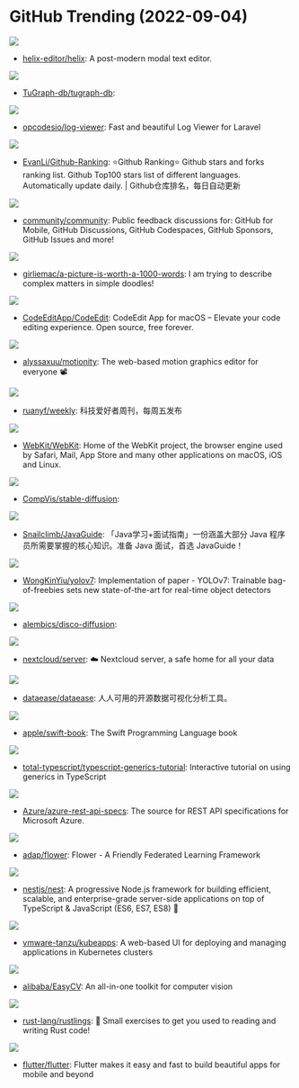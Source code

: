 # GitHub Trending (2022-09-04)

![](https://img.shields.io/badge/Rust-New%20195-green?style=flat-square&logo=appveyor)
- [helix-editor/helix](https://github.com/helix-editor/helix): A post-modern modal text editor.

![](https://img.shields.io/badge/C%2B%2B-New%2035-green?style=flat-square&logo=appveyor)
- [TuGraph-db/tugraph-db](https://github.com/TuGraph-db/tugraph-db): 

![](https://img.shields.io/badge/PHP-New%20116-green?style=flat-square&logo=appveyor)
- [opcodesio/log-viewer](https://github.com/opcodesio/log-viewer): Fast and beautiful Log Viewer for Laravel

![](https://img.shields.io/badge/Python-New%20131-green?style=flat-square&logo=appveyor)
- [EvanLi/Github-Ranking](https://github.com/EvanLi/Github-Ranking): ⭐Github Ranking⭐ Github stars and forks ranking list. Github Top100 stars list of different languages. Automatically update daily. | Github仓库排名，每日自动更新

![](https://img.shields.io/badge/none-New%2043-green?style=flat-square&logo=appveyor)
- [community/community](https://github.com/community/community): Public feedback discussions for: GitHub for Mobile, GitHub Discussions, GitHub Codespaces, GitHub Sponsors, GitHub Issues and more!

![](https://img.shields.io/badge/none-New%20166-green?style=flat-square&logo=appveyor)
- [girliemac/a-picture-is-worth-a-1000-words](https://github.com/girliemac/a-picture-is-worth-a-1000-words): I am trying to describe complex matters in simple doodles!

![](https://img.shields.io/badge/Swift-New%20176-green?style=flat-square&logo=appveyor)
- [CodeEditApp/CodeEdit](https://github.com/CodeEditApp/CodeEdit): CodeEdit App for macOS – Elevate your code editing experience. Open source, free forever.

![](https://img.shields.io/badge/JavaScript-New%20290-green?style=flat-square&logo=appveyor)
- [alyssaxuu/motionity](https://github.com/alyssaxuu/motionity): The web-based motion graphics editor for everyone 📽

![](https://img.shields.io/badge/none-New%2085-green?style=flat-square&logo=appveyor)
- [ruanyf/weekly](https://github.com/ruanyf/weekly): 科技爱好者周刊，每周五发布

![](https://img.shields.io/badge/none-New%20141-green?style=flat-square&logo=appveyor)
- [WebKit/WebKit](https://github.com/WebKit/WebKit): Home of the WebKit project, the browser engine used by Safari, Mail, App Store and many other applications on macOS, iOS and Linux.

![](https://img.shields.io/badge/Jupyter%20Notebook-New%20544-green?style=flat-square&logo=appveyor)
- [CompVis/stable-diffusion](https://github.com/CompVis/stable-diffusion): 

![](https://img.shields.io/badge/Java-New%2054-green?style=flat-square&logo=appveyor)
- [Snailclimb/JavaGuide](https://github.com/Snailclimb/JavaGuide): 「Java学习+面试指南」一份涵盖大部分 Java 程序员所需要掌握的核心知识。准备 Java 面试，首选 JavaGuide！

![](https://img.shields.io/badge/Jupyter%20Notebook-New%2052-green?style=flat-square&logo=appveyor)
- [WongKinYiu/yolov7](https://github.com/WongKinYiu/yolov7): Implementation of paper - YOLOv7: Trainable bag-of-freebies sets new state-of-the-art for real-time object detectors

![](https://img.shields.io/badge/Jupyter%20Notebook-New%2045-green?style=flat-square&logo=appveyor)
- [alembics/disco-diffusion](https://github.com/alembics/disco-diffusion): 

![](https://img.shields.io/badge/PHP-New%2064-green?style=flat-square&logo=appveyor)
- [nextcloud/server](https://github.com/nextcloud/server): ☁️ Nextcloud server, a safe home for all your data

![](https://img.shields.io/badge/Java-New%2060-green?style=flat-square&logo=appveyor)
- [dataease/dataease](https://github.com/dataease/dataease): 人人可用的开源数据可视化分析工具。

![](https://img.shields.io/badge/Markdown-New%2076-green?style=flat-square&logo=appveyor)
- [apple/swift-book](https://github.com/apple/swift-book): The Swift Programming Language book

![](https://img.shields.io/badge/TypeScript-New%2085-green?style=flat-square&logo=appveyor)
- [total-typescript/typescript-generics-tutorial](https://github.com/total-typescript/typescript-generics-tutorial): Interactive tutorial on using generics in TypeScript

![](https://img.shields.io/badge/TypeScript-New%2014-green?style=flat-square&logo=appveyor)
- [Azure/azure-rest-api-specs](https://github.com/Azure/azure-rest-api-specs): The source for REST API specifications for Microsoft Azure.

![](https://img.shields.io/badge/Python-New%2069-green?style=flat-square&logo=appveyor)
- [adap/flower](https://github.com/adap/flower): Flower - A Friendly Federated Learning Framework

![](https://img.shields.io/badge/TypeScript-New%2087-green?style=flat-square&logo=appveyor)
- [nestjs/nest](https://github.com/nestjs/nest): A progressive Node.js framework for building efficient, scalable, and enterprise-grade server-side applications on top of TypeScript & JavaScript (ES6, ES7, ES8) 🚀

![](https://img.shields.io/badge/Go-New%20105-green?style=flat-square&logo=appveyor)
- [vmware-tanzu/kubeapps](https://github.com/vmware-tanzu/kubeapps): A web-based UI for deploying and managing applications in Kubernetes clusters

![](https://img.shields.io/badge/Python-New%20115-green?style=flat-square&logo=appveyor)
- [alibaba/EasyCV](https://github.com/alibaba/EasyCV): An all-in-one toolkit for computer vision

![](https://img.shields.io/badge/Rust-New%20101-green?style=flat-square&logo=appveyor)
- [rust-lang/rustlings](https://github.com/rust-lang/rustlings): 🦀 Small exercises to get you used to reading and writing Rust code!

![](https://img.shields.io/badge/Dart-New%20124-green?style=flat-square&logo=appveyor)
- [flutter/flutter](https://github.com/flutter/flutter): Flutter makes it easy and fast to build beautiful apps for mobile and beyond

